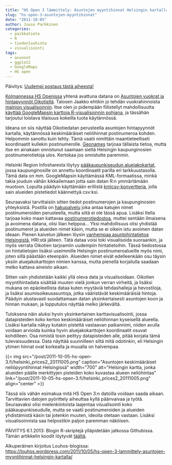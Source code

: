 ```yaml
---
title: "HS Open 3 lämmittely: Asuntojen myyntihinnat Helsingin kartalla"
slug: "hs-open-3-asuntojen-myyntihinnat"
date: "2011-10-05"
author: Juuso Parkkinen
categories:
  - paikkatieto
  - R
  - tiedonlouhinta
  - visualisointi
tags:
  - asunnot
  - ggplot2
  - GoogleMaps
  - HS open
---
```


Päivitys: [Uudempi postaus tästä aiheesta!](https://louhos.wordpress.com/2011/10/23/oikotien-myyntihinnat-ja-lukioiden-paremmuus-paakaupunkiseudulla/)

[Kolmannessa HS Openissa](http://blogit.hs.fi/hsnext/ilmoittaudu-hs-openiin-10-10-pengotaan-kaupunkia) yhtenä avattuna datana on [Asuntojen vuokrat ja hintapyynnöt Oikotiellä](http://blogit.hs.fi/hsnext/asuntojen-vuokrat-ja-hintapyynnot-oikotiella-2010-2011). Talosen Jaakko ehtikin jo tehdän vuokrahinnoista [mainion visualisoinnin](http://www.facebook.com/l.php?u=http%3A%2F%2Fdl.dropbox.com%2Fu%2F43933057%2Foikotie%2Fvuokrat.html&h=7AQBHULoMAQA6KYL2j8xcfWlnMKU_awfgaJ7NX9-r3zdUAA). Itse olen jo pidempään fiilistellyt mahdollisuutta [käyttää GoogleMapsin karttoja R-visualisoinnin pohjana](https://github.com/hadley/ggplot2/wiki/Crime-in-Downtown-Houston,-Texas-:-Combining-ggplot2-and-Google-Maps), ja tässähän tarjoutui loistava tilaisuus kokeilla tuota käytännössä.

Ideana on siis näyttää Oikotiedatan perusteella asuntojen hintapyynnöt kartalla, käytännössä keskimääräiset neliöhinnat postinumeroa kohden. Helpommin sanottu kuin tehty. Tämä vaatii nimittäin maantieteelliseti koordinaatit kullekin postinumerolle. [Geonames](http://www.geonames.org/) tarjoaa tällaista tietoa, mutta itse en ainakaan onnistunut saamaan sieltä Helsingin kaupunginosien postinumerotietoja ulos. Kertokaa jos onnistutte paremmin.

Helsinki Region Infosharesta löytyy [pääkaupunkiseudun aluejakokartat](http://www.hri.fi/fi/data/paakaupunkiseudun-aluejakokartat/), jossa kaupunginosille on annettu koordinaatit parilla eri tarkkuustasolla. Tämä data on mm. GoogleMapsin käyttämässä KML-formaatissa, minkä takia jouduin vähän kikkailemaan jotta sain datan R:n ymmärtämään muotoon. Lopulta päädyin käyttämään erillistä [kmlcsv-konvertteria](http://choonchernlim.com/kmlcsv/), jolla sain alueiden pistetiedot käännettyä csv:ksi.

Seuraavaksi tarvittaisiin sitten tiedot postinumerojen ja kaupunginosien yhteyksistä. Postilla on [hakupalvelu](http://www.posti.fi/postipalvelee/postinumerohaku/) joka antaa katujen nimet postinumeroiden perusteella, mutta siitä ei ole tässä apua. Lisäksi Itella tarjoaa koko maan kattavaa [postinumerotiedostoa](http://www.itella.fi/palvelutjatuotteet/osoitepalvelut/postinumerotuotteet/postinumerotiedosto.html), muttei sentään ilmaisena ja avoimena datana, olisi liian helppoa… Yksi mahdollisuus olisi yhdistää postinumerot ja alueiden nimet käsin, mutta se ei oikein istu avoimen datan ideaan. Pienen kaivelun jälkeen löysin [vanhempaa asuntohintatietoa Helsingistä](http://www.hri.fi/fi/data/vanhojen-asunto-osakehuoneistojen-kauppahinnat-varainsiirtoveroaineiston-mukaan-helsingin-postinumeroalueilla-vuosina-2000–2008/), HRI:stä jälleen. Tätä dataa voisi toki visualisoida suoraankin, ja myös verrata Oikotien tarjoamiin uudempiin hintatietoihin. Tässä tiedostossa on hintatietojen lisäksi useimmille Helsingin postinumeroalueille myös nimi, joten sillä päästään eteenpäin. Alueiden nimet eivät edelleenkään osu täysin yksiin aluejakokarttojen nimien kanssa, mutta pienellä korjailulla saadaan melko kattava aineisto aikaan.

Sitten vain yhdistetään kaikki yllä oleva data ja visualisoidaan. Oikotien myyntihintadata sisältää muuten vielä jonkun verran virheitä, ja lisäksi mukana on epäoleellista dataa kuten myytäviä tehdashalleja ja hevostiloja, ja lisäksi asumisoikeusasuntoja, jotka vääristävät keskimääräisiä hintoja. Päädyin alustavasti suodattamaan datan yksinkertaisesti asuntojen koon ja hinnan mukaan, ja lopputulos näyttää melko järkevältä.

Tuloksena näin aluksi hyvin yksinkertainen karttavisualisointi, jossa datapisteiden koko kertoo keskimääräiset neliöhinnan kyseisellä alueella. Lisäksi kartalla näkyy kutakin pistettä vastaavan paikannimi, niiden avulla voidaan arvioida kuinka hyvin aluejakokarttojen koordinaatit osuvat kohdilleen. Osa nimistä tosin peittyy datapisteiden alle, pitää korjata tämä tulevaisuudessa. Data näyttää suunnilleen siltä mitä odotinkin, eli Helsingin ytimen hinnat ovat korkealla ja muualla on halvempaa.

{{< img src="/post/2011-10-05-hs-open-3.fi/helsinki_prices2_20111005.png" 
caption="Asuntojen keskimääräiset neliöpyyntihinnat Helsingissä" 
width="700" 
alt="Helsingin kartta, jonka alueiden päälle merkittyjen pisteiden koko kuvastaa alueen neliöhintaa" 
link="/post/2011-10-05-hs-open-3.fi/helsinki_prices2_20111005.png" align="center" >}}

Tässä siis vähän esimakua mitä HS Open 3:n datoilla voidaan saada aikaan. Tarvittavien datojen pyörittely aiheuttaa kyllä päänvaivaa ja työtä. Seuraavaksi olisi mielenkiintoista laajentaa visualisointi koko pääkaupunkiseudulle, mutta se vaatii postinumeroiden ja alueiden yhdistämistä käsin tai jotenkin muuten, ideoita otetaan vastaan. Lisäksi visualisoinnista saa helpostikin paljon paremman näköisen.

PÄIVITYS 6.1.2013: Blogin R-skriptejä ylläpidetään jatkossa Githubissa. Tämän artikkelin koodit löytyvät [täältä](https://github.com/louhos/takomo/blob/master/examples/20111005-HSOpen3_lammittely.R).

Alkuperäinen kirjoitus Louhos-blogissa: https://louhos.wordpress.com/2011/10/05/hs-open-3-lammittely-asuntojen-myyntihinnat-helsingin-kartalla/
